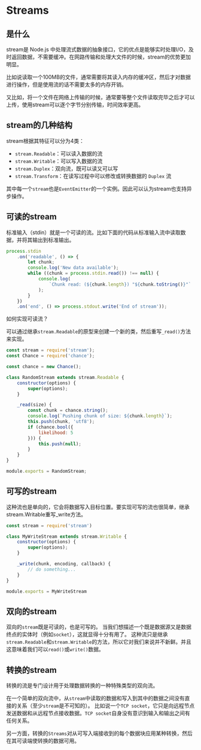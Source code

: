 # Streams

## 是什么

stream是 Node.js 中处理流式数据的抽象接口，它的优点是能够实时处理I/O，及时返回数据，不需要缓冲。在网路传输和处理大文件的时候，stream的优势更加明显。

比如说读取一个100MB的文件，通常需要将其读入内存的缓冲区，然后才对数据进行操作，但是使用流的话不需要太多的内存开销。

又比如，将一个文件在网络上传输的时候，通常要等整个文件读取完毕之后才可以上传，使用stream可以逐个字节分别传输，时间效率更高。

## stream的几种结构

stream根据其特征可以分为4类：

- `stream.Readable`：可以读入数据的流
- `stream.Writable`：可以写入数据的流
- `stream.Duplex`：双向流，既可以读又可以写
- `stream.Transform`：在读写过程中可以修改或转换数据的 `Duplex` 流

其中每一个`stream`也是`EventEmitter`的一个实例。因此可以认为stream也支持异步操作。

## 可读的stream

标准输入（stdin）就是一个可读的流。比如下面的代码从标准输入流中读取数据，并将其输出到标准输出。

```javascript
process.stdin
    .on('readable', () => {
        let chunk;
        console.log('New data available');
        while ((chunk = process.stdin.read()) !== null) {
            console.log(
                `Chunk read: (${chunk.length}) "${chunk.toString()}"`
            );
        }
    })
    .on('end', () => process.stdout.write('End of stream'));
```

如何实现可读流？

可以通过继承`stream.Readable`的原型来创建一个新的类，然后重写`_read()`方法来实现。

```javascript
const stream = require('stream');
const Chance = require('chance');

const chance = new Chance();

class RandomStream extends stream.Readable {
    constructor(options) {
        super(options);
    }

    _read(size) {
        const chunk = chance.string(); 
        console.log(`Pushing chunk of size: ${chunk.length}`);
        this.push(chunk, 'utf8'); 
        if (chance.bool({
            likelihood: 5
        })) { 
            this.push(null);
        }
    }
}

module.exports = RandomStream;
```

## 可写的stream

这种流也是单向的，它会将数据写入目标位置。要实现可写的流也很简单，继承stream.Writable重写_write方法。

```javascript
const stream = require('stream')

class MyWriteStream extends stream.Writable {
    constructor(options) {
        super(options);
    }

    _write(chunk, encoding, callback) {
        // do something...
    }
}

module.exports = MyWriteStream
```

## 双向的stream

双向的`stream`既是可读的，也是可写的。 当我们想描述一个既是数据源又是数据终点的实体时（例如`socket`），这就显得十分有用了。 这种流只是继承`stream.Readable`和`stream.Writable`的方法，所以它对我们来说并不新鲜。并且这意味着我们可以`read()`或`write()`数据。

## 转换的stream

转换的流是专门设计用于处理数据转换的一种特殊类型的双向流。

在一个简单的双向流中，从`stream`中读取的数据和写入到其中的数据之间没有直接的关系（至少`stream`是不可知的）。 比如说一个`TCP socket`，它只是向远程节点发送数据和从远程节点接收数据。`TCP socket`自身没有意识到输入和输出之间有任何关系。

另一方面，转换的`Streams`对从可写入端接收到的每个数据块应用某种转换，然后在其可读端使转换的数据可用。